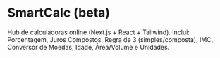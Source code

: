 # SmartCalc (beta)

Hub de calculadoras online (Next.js + React + Tailwind).
Inclui: Porcentagem, Juros Compostos, Regra de 3 (simples/composta),
IMC, Conversor de Moedas, Idade, Área/Volume e Unidades.
